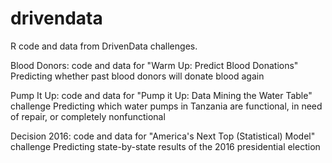 # drivendata
R code and data from DrivenData challenges.

Blood Donors: code and data for "Warm Up: Predict Blood Donations"
Predicting whether past blood donors will donate blood again

Pump It Up: code and data for "Pump it Up: Data Mining the Water Table" challenge
Predicting which water pumps in Tanzania are functional, in need of repair, or completely nonfunctional

Decision 2016: code and data for "America's Next Top (Statistical) Model" challenge
Predicting state-by-state results of the 2016 presidential election
